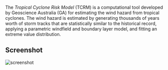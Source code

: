 The *Tropical Cyclone Risk Model* (TCRM) is a computational tool developed by
Geoscience Australia (GA) for estimating the wind hazard from tropical
cyclones. The wind hazard is estimated by generating thousands of years worth
of storm tracks that are statistically similar to the historical record,
applying a parametric windfield and boundary layer model, and fitting an
extreme value distribution.

## Screenshot

![screenshot](https://rawgithub.com/GeoscienceAustralia/tcrm/doc/screenshot.png)
